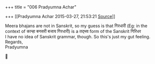 +++
title = "006 Pradyumna Achar"

+++
[[Pradyumna Achar	2015-03-27, 21:53:21 [Source](https://groups.google.com/g/samskrita/c/u7v_EYsjtOY)]]



Meera bhajans are not in Sanskrit, so my guess is that गिरधारी (Eg: in the context of कान्हा बनसरी बजाय गिरधारी) is a तद्भव form of the Sanskrit गिरिधर  
I have no idea of Sanskrit grammar, though. So this's just my gut feeling.  
Regards,  
Pradyumna




